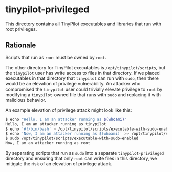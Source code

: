 # tinypilot-privileged

This directory contains all TinyPilot executables and libraries that run with root privileges.

## Rationale

Scripts that run as `root` must be owned by `root`.

The other directory for TinyPilot executables is `/opt/tinypilot/scripts`, but the `tinypilot` user has write access to files in that directory. If we placed executables in that directory that `tinypilot` can run with `sudo`, then there would be an elevation of privilege vulnerability. An attacker who compromised the `tinypilot` user could trivially elevate privilege to `root` by modifying a `tinypilot`-owned file that runs with `sudo` and replacing it with malicious behavior.

An example elevation of privilege attack might look like this:

```bash
$ echo "Hello, I am an attacker running as $(whoami)"
Hello, I am an attacker running as tinypilot
$ echo '#!/bin/bash' > /opt/tinypilot/scripts/executable-with-sudo-enabled
$ echo 'Now, I am an attacker running as $(whoami)' >> /opt/tinypilot/scripts/executable-with-sudo-enabled
$ sudo /opt/tinypilot/scripts/executable-with-sudo-enabled
Now, I am an attacker running as root
```

By separating scripts that run as `sudo` into a separate `tinypilot-privileged` directory and ensuring that only `root` can write files in this directory, we mitigate the risk of an elevation of privilege attack.
